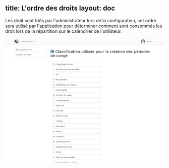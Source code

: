 title: L'ordre des droits
layout: doc
---

Les droit sont triés par l'administrateur lors de la configuration,
cet ordre sera utilisé par l'application pour déterminer comment sont
consommés les droit lors de la répartition sur le calendrier de l'utilisteur.


![ordonner](images/right-sort.png)
